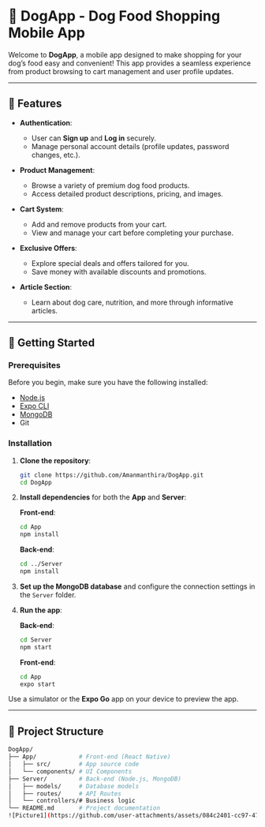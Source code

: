 # 🐾 DogApp - Dog Food Shopping Mobile App

Welcome to **DogApp**, a mobile app designed to make shopping for your dog’s food easy and convenient! This app provides a seamless experience from product browsing to cart management and user profile updates.

---

## 📱 Features

- **Authentication**:
  - User can **Sign up** and **Log in** securely.
  - Manage personal account details (profile updates, password changes, etc.).

- **Product Management**:
  - Browse a variety of premium dog food products.
  - Access detailed product descriptions, pricing, and images.

- **Cart System**:
  - Add and remove products from your cart.
  - View and manage your cart before completing your purchase.

- **Exclusive Offers**:
  - Explore special deals and offers tailored for you.
  - Save money with available discounts and promotions.

- **Article Section**:
  - Learn about dog care, nutrition, and more through informative articles.

---

## 🚀 Getting Started

### Prerequisites

Before you begin, make sure you have the following installed:

- [Node.js](https://nodejs.org/)
- [Expo CLI](https://expo.dev/)
- [MongoDB](https://www.mongodb.com/)
- Git

### Installation

1. **Clone the repository**:

    ```bash
    git clone https://github.com/Amanmanthira/DogApp.git
    cd DogApp
    ```

2. **Install dependencies** for both the **App** and **Server**:

    **Front-end**:

    ```bash
    cd App
    npm install
    ```

    **Back-end**:

    ```bash
    cd ../Server
    npm install
    ```

3. **Set up the MongoDB database** and configure the connection settings in the `Server` folder.

4. **Run the app**:

    **Back-end**:

    ```bash
    cd Server
    npm start
    ```

    **Front-end**:

    ```bash
    cd App
    expo start
    ```

Use a simulator or the **Expo Go** app on your device to preview the app.

---

## 📂 Project Structure

```bash
DogApp/
├── App/            # Front-end (React Native)
│   ├── src/        # App source code
│   └── components/ # UI Components
├── Server/         # Back-end (Node.js, MongoDB)
│   ├── models/     # Database models
│   ├── routes/     # API Routes
│   └── controllers/# Business logic
└── README.md       # Project documentation
![Picture1](https://github.com/user-attachments/assets/084c2401-cc97-474b-9734-254faaf3837a)
